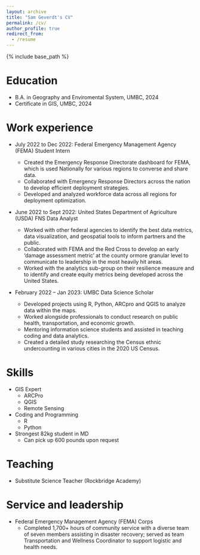 ```yaml
---
layout: archive
title: "Sam Geverdt's CV"
permalink: /cv/
author_profile: true
redirect_from:
  - /resume
---
```


{% include base_path %}

Education
======
* B.A. in Geography and Enviromental System, UMBC, 2024
* Certificate in GIS, UMBC, 2024

Work experience
======
* July 2022 to Dec 2022: Federal Emergency Management Agency (FEMA) Student Intern
  * Created the Emergency Response Directorate dashboard for FEMA, which is used Nationally for various regions to converse and share data.
  * Collaborated with Emergency Response Directors across the nation to develop efficient deployment strategies.
  * Developed and analyzed workforce data across all regions for deployment optimization.

* June 2022 to Sept 2022: United States Department of Agriculture (USDA) FNS Data Analyst
  * Worked with other federal agencies to identify the best data metrics, data visualization, and geospatial tools to inform partners and the public.
  * Collaborated with FEMA and the Red Cross to develop an early ‘damage assessment metric’ at the county ormore granular level to communicate to leadership in the most heavily hit areas.
  * Worked with the analytics sub-group on their resilience measure and to identify and create equity metrics being developed across the United States.

* February 2022 – Jan 2023: UMBC Data Science Scholar
  * Developed projects using R, Python, ARCpro and QGIS to analyze data within the maps.
  * Worked alongside professionals to conduct research on public health, transportation, and economic growth.
  * Mentoring information science students and assisted in teaching coding and data analytics.
  * Created a detailed study researching the Census ethnic undercounting in various cities in the 2020 US Census.
  
Skills
======
* GIS Expert
  * ARCPro
  * QGIS
  * Remote Sensing
* Coding and Programming
  * R
  * Python
* Strongest 82kg student in MD
  * Can pick up 600 pounds upon request

  
Teaching
======
* Substitute Science Teacher (Rockbridge Academy)
  
Service and leadership
======
* Federal Emergency Management Agency (FEMA) Corps
  * Completed 1,700+ hours of community service with a diverse team of seven members assisting in disaster
recovery; served as team Transportation and Wellness Coordinator to support logistic and health needs.

